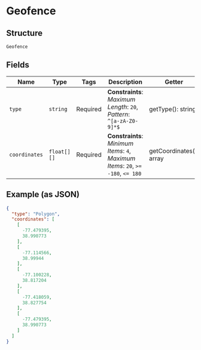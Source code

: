 
# Geofence

## Structure

`Geofence`

## Fields

| Name | Type | Tags | Description | Getter | Setter |
|  --- | --- | --- | --- | --- | --- |
| `type` | `string` | Required | **Constraints**: *Maximum Length*: `20`, *Pattern*: `^[a-zA-Z0-9]*$` | getType(): string | setType(string type): void |
| `coordinates` | `float[][]` | Required | **Constraints**: *Minimum Items*: `4`, *Maximum Items*: `20`, `>= -180`, `<= 180` | getCoordinates(): array | setCoordinates(array coordinates): void |

## Example (as JSON)

```json
{
  "type": "Polygon",
  "coordinates": [
    [
      -77.479395,
      38.990773
    ],
    [
      -77.114566,
      38.99944
    ],
    [
      -77.100228,
      38.817204
    ],
    [
      -77.418059,
      38.827754
    ],
    [
      -77.479395,
      38.990773
    ]
  ]
}
```

